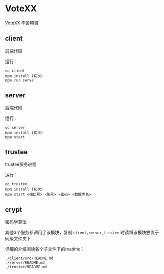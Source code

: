 # VoteXX

VoteXX 毕设项目

## client

前端代码

运行：

```
cd client
npm install (初次)
npm run serve
```

## server

后端代码

运行：

```
cd server
npm install (初次)
npm start
```

## trustee

trustee服务进程

运行：

```
cd trustee
npm install (初次)
npm start <端口号> <账号> <密码> <数据库名>
```

## crypt

密码学算法

其他3个服务都调用了该模块，复制 `client,server,trustee` 时请将该模块放置于同级文件夹下



详细的介绍阅读各个子文件下的readme：

```
./client/src/README.md
./server/README.md
./trustee/README.md
```



